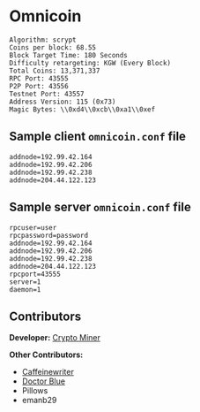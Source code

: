 # Omnicoin

    Algorithm: scrypt
    Coins per block: 68.55
    Block Target Time: 180 Seconds
    Difficulty retargeting: KGW (Every Block)
    Total Coins: 13,371,337
    RPC Port: 43555
    P2P Port: 43556
    Testnet Port: 43557
    Address Version: 115 (0x73)
    Magic Bytes: \\0xd4\\0xcb\\0xa1\\0xef

## Sample client `omnicoin.conf` file

    addnode=192.99.42.164
    addnode=192.99.42.206
    addnode=192.99.42.238
    addnode=204.44.122.123

## Sample server `omnicoin.conf` file

    rpcuser=user
    rpcpassword=password
    addnode=192.99.42.164
    addnode=192.99.42.206
    addnode=192.99.42.238
    addnode=204.44.122.123
    rpcport=43555
    server=1
    daemon=1


## Contributors
**Developer:** [Crypto Miner](http://www.hackforums.net/member.php?action=profile&uid=1302310)

**Other Contributors:**
- [Caffeinewriter](http://brandonanzaldi.com/)
- [Doctor Blue](http://www.hackforums.net/member.php?action=profile&uid=1439038)
- Pillows
- emanb29
